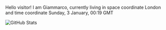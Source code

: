 Hello visitor! I am Giammarco, currently living in space coordinate London and time coordinate Sunday, 3 January, 00:19 GMT

![GitHub Stats](https://github-readme-stats.vercel.app/api?username=grcasanova)

